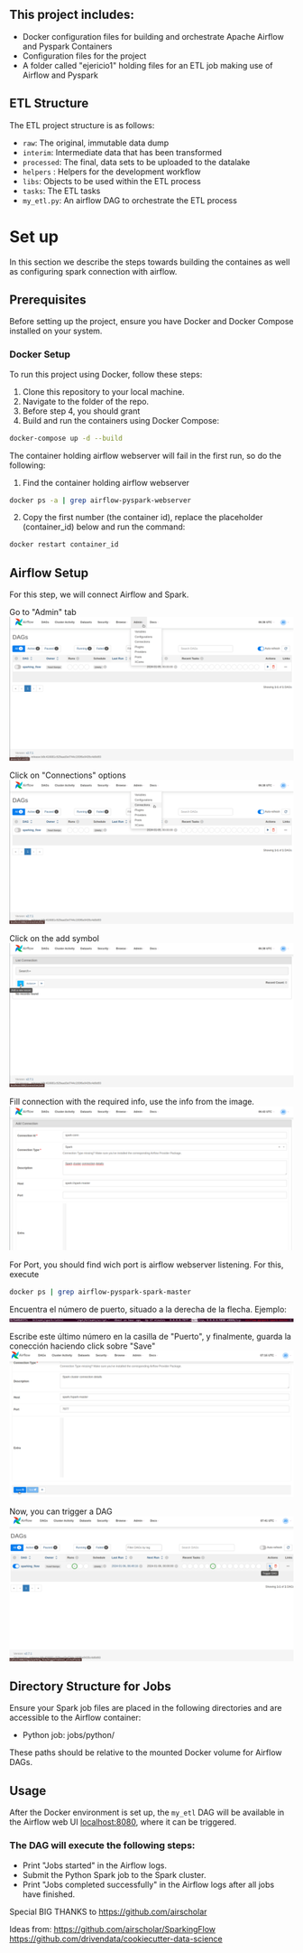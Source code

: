 ## This project includes:
 
- Docker configuration files for building and orchestrate Apache Airflow and Pyspark Containers
- Configuration files for the project
- A folder called "ejericio1" holding files for an ETL job making use of Airflow and Pyspark 

## ETL Structure

The ETL project structure is as follows: 

- `raw`: The original, immutable data dump
- `interim`: Intermediate data that has been transformed
- `processed`: The final, data sets to be uploaded to the datalake
- `helpers` : Helpers for the development workflow 
- `libs`: Objects to be used within the ETL process
- `tasks`: The ETL tasks
- `my_etl.py`: An airflow DAG to orchestrate the ETL process


# Set up
In this section we describe the steps towards building the containes as well as configuring spark
connection with airflow.

## Prerequisites

Before setting up the project, ensure you have Docker and Docker Compose installed on your system.


### Docker Setup

To run this project using Docker, follow these steps:

1. Clone this repository to your local machine.
2. Navigate to the folder of the repo.
3. Before step 4, you should grant 
4. Build and run the containers using Docker Compose:

```bash
docker-compose up -d --build
```

The container holding airflow webserver will fail in the first run, so do the following:
1. Find the container holding airflow webserver
```bash
docker ps -a | grep airflow-pyspark-webserver
```
2. Copy the first number (the container id), replace the placeholder (container_id) below and run the command:
```bash
docker restart container_id
```

## Airflow Setup
For this step, we will connect Airflow and Spark.

Go to "Admin" tab
![Screenshot](readme_images/1_admin.png)

Click on "Connections" options
![Screenshot](readme_images/2_connections.png)

Click on the add symbol
![Screenshot](readme_images/3_add_connection.png)

Fill connection with the required info, use the info from the image.
![Screenshot](readme_images/4_fill_connection.png)

For Port, you should find wich port is airflow webserver listening. For this, execute

```bash
docker ps | grep airflow-pyspark-spark-master
```
Encuentra el número de puerto, situado a la derecha de la flecha. Ejemplo:
![Screenshot](readme_images/5_find_port.png)

Escribe este último número en la casilla de "Puerto", y finalmente, guarda la conección haciendo click sobre "Save"
![Screenshot](readme_images/6_write_port_and_save_connection.png)

Now, you can trigger a DAG
![Screenshot](readme_images/7_trigger_dag.png)


## Directory Structure for Jobs
Ensure your Spark job files are placed in the following directories and are accessible to the Airflow container:

* Python job: jobs/python/

These paths should be relative to the mounted Docker volume for Airflow DAGs.

## Usage
After the Docker environment is set up, the `my_etl` DAG will be available in the Airflow web UI [localhost:8080](localhost:8080), where it can be triggered.

### The DAG will execute the following steps:
* Print "Jobs started" in the Airflow logs.
* Submit the Python Spark job to the Spark cluster.
* Print "Jobs completed successfully" in the Airflow logs after all jobs have finished.


Special BIG THANKS to https://github.com/airscholar 

Ideas from:
https://github.com/airscholar/SparkingFlow
https://github.com/drivendata/cookiecutter-data-science